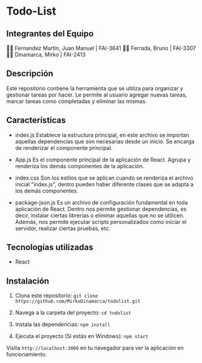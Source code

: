 # Todo-List

## Integrantes del Equipo

👨‍💻 Fernandez Martín, Juan Manuel | FAI-3641
👨‍💻 Ferrada, Bruno | FAI-3307
👨‍💻 Dinamarca, Mirko | FAI-2413

## Descripción

Este repositorio contiene la herramienta que se utiliza para organizar y gestionar tareas por hacer.
Le permite al usuario agregar nuevas tareas, marcar tareas como completadas y eliminar las mismas.

## Características

- index.js
Establece la estructura principal, en este archivo se importan aquellas dependencias que son necesarias desde un inicio.
Se encarga de renderizar el componente principal.

- App.js
Es el componente principal de la aplicación de React. Agrupa y renderiza los demás componentes de la aplicación.

- index.css
Son los estilos que se aplican cuando se renderiza el archivo inicial "index.js", dentro pueden haber diferente clases que se adapta
a los demás componentes.

- package-json.js
Es un archivo de configuración fundamental en toda aplicación de React. Dentro nos permite gestionar dependencias, es decir, instalar ciertas 
librerías o eliminar aquellas que no se utilicen. Además, nos permite ejecutar scripts personalizados como iniciar el servidor, realizar ciertas pruebas, etc.

## Tecnologías utilizadas

- React

## Instalación

1. Clona este repositorio:
   `git clone https://github.com/MirkoDinamarca/todolist.git`

2. Navega a la carpeta del proyecto:
   `cd todolist`

3. Instala las dependencias:
   `npm install` 

4. Ejecuta el proyecto (Si estás en Windows):
   `npm start`

Visita `http://localhost:3000` en tu navegador para ver la aplicación en funcionamiento.